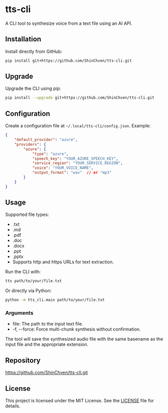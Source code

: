 # tts-cli

A CLI tool to synthesize voice from a text file using an AI API.

## Installation

Install directly from GitHub:
```bash
pip install git+https://github.com/ShinChven/tts-cli.git
```

## Upgrade

Upgrade the CLI using pip:
```bash
pip install --upgrade git+https://github.com/ShinChven/tts-cli.git
```

## Configuration

Create a configuration file at `~/.local/tts-cli/config.json`. Example:
```json
{
    "default_provider": "azure",
    "providers": {
        "azure": {
            "type": "azure",
            "speech_key": "YOUR_AZURE_SPEECH_KEY",
            "service_region": "YOUR_SERVICE_REGION",
            "voice": "YOUR_VOICE_NAME",
            "output_format": "wav"  // or "mp3"
        }
    }
}
```

## Usage

Supported file types:
- .txt
- .md
- .pdf
- .doc
- .docx
- .ppt
- .pptx
- Supports http and https URLs for text extraction.

Run the CLI with:
```bash
tts path/to/your/file.txt
```
Or directly via Python:
```bash
python -m tts_cli.main path/to/your/file.txt
```

### Arguments

- file: The path to the input text file.
- -f, --force: Force multi-chunk synthesis without confirmation.

The tool will save the synthesized audio file with the same basename as the input file and the appropriate extension.

## Repository

https://github.com/ShinChven/tts-cli.git

## License

This project is licensed under the MIT License. See the [LICENSE](LICENSE) file for details.
